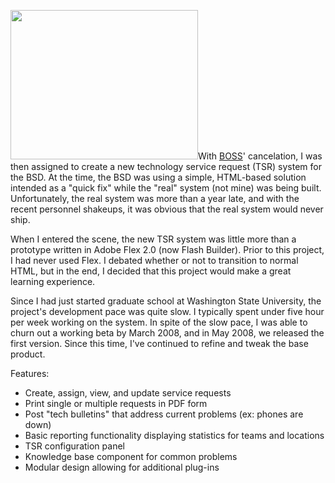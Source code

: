 <p>
<img class="alignright size-medium wp-image-39" title="TSR system" src="img/projects/tsr-300x239.png" alt="" width="300" height="239" />With <a href="/projects/boss">BOSS</a>' cancelation, I was then assigned to create a new technology service request (TSR) system for the BSD.  At the time, the BSD was using a simple, HTML-based solution intended as a "quick fix" while the "real" system (not mine) was being built.  Unfortunately, the real system was more than a year late, and with the recent personnel shakeups, it was obvious that the real system would never ship.  
</p>
<p>
When I entered the scene, the new TSR system was little more than a prototype written in Adobe Flex 2.0 (now Flash Builder).  Prior to this project, I had never used Flex.  I debated whether or not to transition to normal HTML, but in the end, I decided that this project would make a great learning experience.
</p>
<p>
Since I had just started graduate school at Washington State University, the project's development pace was quite slow.  I typically spent under five hour per week working on the system.  In spite of the slow pace, I was able to churn out a working beta by March 2008, and in May 2008, we released the first version.  Since this time, I've continued to refine and tweak the base product.
</p>
<p>
Features:
<ul>
	<li>Create, assign, view, and update service requests</li>
	<li>Print single or multiple requests in PDF form</li>
	<li>Post "tech bulletins" that address current problems (ex: phones are down)</li>
	<li>Basic reporting functionality displaying statistics for teams and locations</li>
	<li>TSR configuration panel</li>
	<li>Knowledge base component for common problems</li>
	<li>Modular design allowing for additional plug-ins</li>
</ul>
</p>